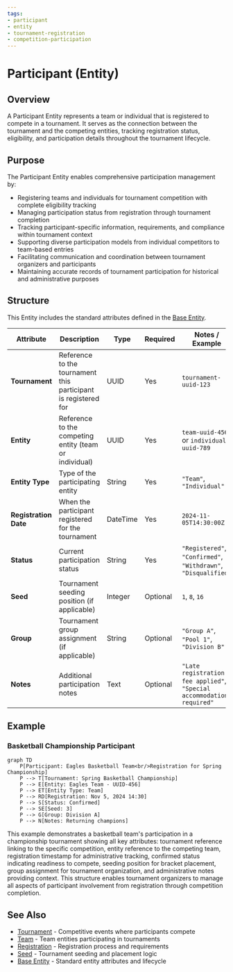 ```yaml
---
tags:
- participant
- entity
- tournament-registration
- competition-participation
---
```


# Participant (Entity)

## Overview

A Participant Entity represents a team or individual that is registered to compete in a tournament. It serves as
the connection between the tournament and the competing entities, tracking registration status, eligibility,
and participation details throughout the tournament lifecycle.

## Purpose

The Participant Entity enables comprehensive participation management by:

- Registering teams and individuals for tournament competition with complete eligibility tracking
- Managing participation status from registration through tournament completion
- Tracking participant-specific information, requirements, and compliance within tournament context
- Supporting diverse participation models from individual competitors to team-based entries
- Facilitating communication and coordination between tournament organizers and participants
- Maintaining accurate records of tournament participation for historical and administrative purposes

## Structure

This Entity includes the standard attributes defined in the [Base Entity](../foundation/base_entity.md).

| Attribute | Description | Type | Required | Notes / Example |
|-----------|-------------|------|----------|-----------------|
| **Tournament** | Reference to the tournament this participant is registered for | UUID | Yes | `tournament-uuid-123` |
| **Entity** | Reference to the competing entity (team or individual) | UUID | Yes | `team-uuid-456` or `individual-uuid-789` |
| **Entity Type** | Type of the participating entity | String | Yes | `"Team"`, `"Individual"` |
| **Registration Date** | When the participant registered for the tournament | DateTime | Yes | `2024-11-05T14:30:00Z` |
| **Status** | Current participation status | String | Yes | `"Registered"`, `"Confirmed"`, `"Withdrawn"`, `"Disqualified"` |
| **Seed** | Tournament seeding position (if applicable) | Integer | Optional | `1`, `8`, `16` |
| **Group** | Tournament group assignment (if applicable) | String | Optional | `"Group A"`, `"Pool 1"`, `"Division B"` |
| **Notes** | Additional participation notes | Text | Optional | `"Late registration fee applied"`, `"Special accommodation required"` |

## Example

### Basketball Championship Participant

```mermaid
graph TD
    P[Participant: Eagles Basketball Team<br/>Registration for Spring Championship]
    P --> T[Tournament: Spring Basketball Championship]
    P --> E[Entity: Eagles Team - UUID-456]
    P --> ET[Entity Type: Team]
    P --> RD[Registration: Nov 5, 2024 14:30]
    P --> S[Status: Confirmed]
    P --> SE[Seed: 3]
    P --> G[Group: Division A]
    P --> N[Notes: Returning champions]
```

This example demonstrates a basketball team's participation in a championship tournament showing all key attributes:
tournament reference linking to the specific competition, entity reference to the competing team, registration
timestamp for administrative tracking, confirmed status indicating readiness to compete, seeding position for
bracket placement, group assignment for tournament organization, and administrative notes providing context.
This structure enables tournament organizers to manage all aspects of participant involvement from registration
through competition completion.

## See Also

- [Tournament](./tournament.md) - Competitive events where participants compete
- [Team](../team/team.md) - Team entities participating in tournaments
- [Registration](../registration/registration.md) - Registration process and requirements
- [Seed](../team/seed.md) - Tournament seeding and placement logic
- [Base Entity](../foundation/base_entity.md) - Standard entity attributes and lifecycle
